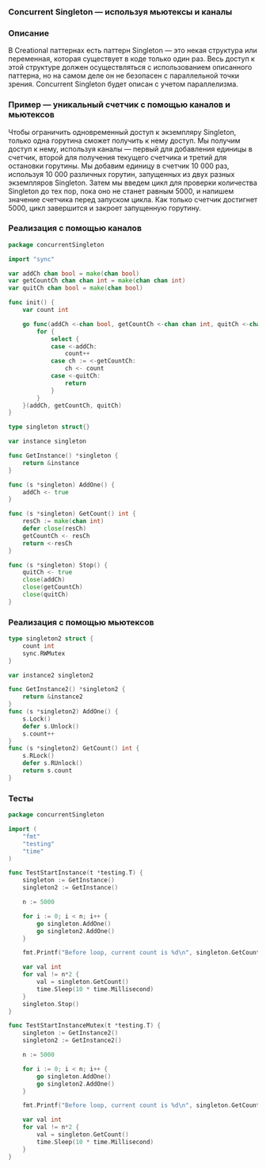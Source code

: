 ### Concurrent Singleton — используя мьютексы и каналы

### Описание

В Creational паттернах есть паттерн Singleton — это некая структура или переменная, которая существует в коде только один раз. Весь доступ к этой структуре должен осуществляться с использованием описанного паттерна, но на самом деле он не безопасен с параллельной точки зрения.
Concurrent Singleton будет описан с учетом параллелизма.

### Пример — уникальный счетчик с помощью каналов и мьютексов
Чтобы ограничить одновременный доступ к экземпляру Singleton, только одна горутина сможет получить к нему доступ. Мы получим доступ к нему, используя каналы — первый для добавления единицы в счетчик, второй для получения текущего счетчика и третий для остановки горутины.
Мы добавим единицу в счетчик 10 000 раз, используя 10 000 различных горутин, запущенных из двух разных экземпляров Singleton. Затем мы введем цикл для проверки количества Singleton до тех пор, пока оно не станет равным 5000, и напишем значение счетчика перед запуском цикла.
Как только счетчик достигнет 5000, цикл завершится и закроет запущенную горутину.

### Реализация с помощью каналов

```go
package concurrentSingleton

import "sync"

var addCh chan bool = make(chan bool)
var getCountCh chan chan int = make(chan chan int)
var quitCh chan bool = make(chan bool)

func init() {
	var count int

	go func(addCh <-chan bool, getCountCh <-chan chan int, quitCh <-chan bool) {
		for {
			select {
			case <-addCh:
				count++
			case ch := <-getCountCh:
				ch <- count
			case <-quitCh:
				return
			}
		}
	}(addCh, getCountCh, quitCh)
}

type singleton struct{}

var instance singleton

func GetInstance() *singleton {
	return &instance
}

func (s *singleton) AddOne() {
	addCh <- true
}

func (s *singleton) GetCount() int {
	resCh := make(chan int)
	defer close(resCh)
	getCountCh <- resCh
	return <-resCh
}

func (s *singleton) Stop() {
	quitCh <- true
	close(addCh)
	close(getCountCh)
	close(quitCh)
}
```

### Реализация с помощью мьютексов
```go
type singleton2 struct {
	count int
	sync.RWMutex
}

var instance2 singleton2

func GetInstance2() *singleton2 {
	return &instance2
}
func (s *singleton2) AddOne() {
	s.Lock()
	defer s.Unlock()
	s.count++
}
func (s *singleton2) GetCount() int {
	s.RLock()
	defer s.RUnlock()
	return s.count
}
```

### Тесты
```go
package concurrentSingleton

import (
	"fmt"
	"testing"
	"time"
)

func TestStartInstance(t *testing.T) {
	singleton := GetInstance()
	singleton2 := GetInstance()

	n := 5000

	for i := 0; i < n; i++ {
		go singleton.AddOne()
		go singleton2.AddOne()
	}

	fmt.Printf("Before loop, current count is %d\n", singleton.GetCount())

	var val int
	for val != n*2 {
		val = singleton.GetCount()
		time.Sleep(10 * time.Millisecond)
	}
	singleton.Stop()
}

func TestStartInstanceMutex(t *testing.T) {
	singleton := GetInstance2()
	singleton2 := GetInstance2()

	n := 5000

	for i := 0; i < n; i++ {
		go singleton.AddOne()
		go singleton2.AddOne()
	}

	fmt.Printf("Before loop, current count is %d\n", singleton.GetCount())

	var val int
	for val != n*2 {
		val = singleton.GetCount()
		time.Sleep(10 * time.Millisecond)
	}
}
```
